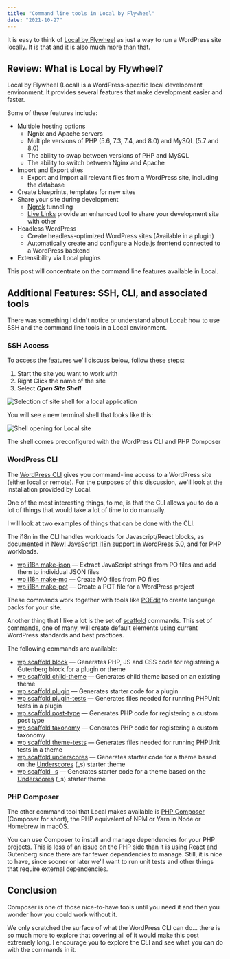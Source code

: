 ```yaml
---
title: "Command line tools in Local by Flywheel"
date: "2021-10-27"
---
```


It is easy to think of [Local by Flywheel](https://localwp.com/) as just a way to run a WordPress site locally. It is that and it is also much more than that.

## Review: What is Local by Flywheel?

Local by Flywheel (Local) is a WordPress-specific local development environment. It provides several features that make development easier and faster.

Some of these features include:

* Multiple hosting options
  * Ngnix and Apache servers
  * Multiple versions of PHP (5.6, 7.3, 7.4, and 8.0) and MySQL (5.7 and 8.0)
  * The ability to swap between versions of PHP and MySQL
  * The ability to switch between Nginx and Apache
* Import and Export sites
  * Export and Import all relevant files from a WordPress site, including the database
* Create blueprints, templates for new sites
* Share your site during development
  * [Ngrok](https://ngrok.com/) tunneling
  * [Live Links](https://localwp.com/live-links/) provide an enhanced tool to share your development site with other
* Headless WordPress
  * Create headless-optimized WordPress sites (Available in a plugin)
  * Automatically create and configure a Node.js frontend connected to a WordPress backend
* Extensibility via Local plugins

This post will concentrate on the command line features available in Local.

## Additional Features: SSH, CLI, and associated tools

There was something I didn't notice or understand about Local: how to use SSH and the command line tools in a Local environment.

### SSH Access

To access the features we'll discuss below, follow these steps:

1. Start the site you want to work with
2. Right Click the name of the site
3. Select ***Open Site Shell***

![Selection of site shell for a local application](/images/2021/09/local-ssh-01.png)

You will see a new terminal shell that looks like this:

![Shell opening for Local site](/images/2021/09/local-ssh-02.png)

The shell comes preconfigured with the WordPress CLI and PHP Composer

### WordPress CLI

The [WordPress CLI](https://wp-cli.org/) gives you command-line access to a WordPress site (either local or remote). For the purposes of this discussion, we'll look at the installation provided by Local.

One of the most interesting things, to me, is that the CLI allows you to do a lot of things that would take a lot of time to do manually.

I will look at two examples of things that can be done with the CLI.

The i18n in the CLI handles workloads for Javascript/React blocks, as documented in [New! JavaScript i18n support in WordPress 5.0](https://make.wordpress.org/core/2018/11/09/new-javascript-i18n-support-in-wordpress/), and for PHP workloads.

* [wp i18n make-json](https://developer.wordpress.org/cli/commands/i18n/make-json/) — Extract JavaScript strings from PO files and add them to individual JSON files
* [wp i18n make-mo](https://developer.wordpress.org/cli/commands/i18n/make-mo/) — Create MO files from PO files
* [wp i18n make-pot](https://developer.wordpress.org/cli/commands/i18n/make-pot/) — Create a POT file for a WordPress project


These commands work together with tools like [POEdit](https://poedit.net/) to create language packs for your site.

Another thing that I like a lot is the set of [scaffold](https://developer.wordpress.org/cli/commands/scaffold/) commands. This set of commands, one of many, will create default elements using current WordPress standards and best practices.

The following commands are available:

* [wp scaffold block](https://developer.wordpress.org/cli/commands/scaffold/block/) — Generates PHP, JS and CSS code for registering a Gutenberg block for a plugin or theme
* [wp scaffold child-theme](https://developer.wordpress.org/cli/commands/scaffold/child-theme/) — Generates child theme based on an existing theme
* [wp scaffold plugin](https://developer.wordpress.org/cli/commands/scaffold/plugin/) — Generates starter code for a plugin
* [wp scaffold plugin-tests](https://developer.wordpress.org/cli/commands/scaffold/plugin-tests/) — Generates files needed for running PHPUnit tests in a plugin
* [wp scaffold post-type](https://developer.wordpress.org/cli/commands/scaffold/post-type/) — Generates PHP code for registering a custom post type
* [wp scaffold taxonomy](https://developer.wordpress.org/cli/commands/scaffold/taxonomy/) — Generates PHP code for registering a custom taxonomy
* [wp scaffold theme-tests](https://developer.wordpress.org/cli/commands/scaffold/theme-tests/) — Generates files needed for running PHPUnit tests in a theme
* [wp scaffold underscores](https://developer.wordpress.org/cli/commands/scaffold/underscores/) — Generates starter code for a theme based on the [Underscores](https://underscores.me/) (\_s) starter theme
* [wp scaffold \_s](https://developer.wordpress.org/cli/commands/scaffold/_s/) — Generates starter code for a theme based on the [Underscores](https://underscores.me/) (\_s) starter theme

### PHP Composer

The other command tool that Local makes available is [PHP Composer](https://getcomposer.org/) (Composer for short), the PHP equivalent of NPM or Yarn in Node or Homebrew in macOS.

You can use Composer to install and manage dependencies for your PHP projects. This is less of an issue on the PHP side than it is using React and Gutenberg since there are far fewer dependencies to manage. Still, it is nice to have, since sooner or later we'll want to run unit tests and other things that require external dependencies.

## Conclusion

Composer is one of those nice-to-have tools until you need it and then you wonder how you could work without it.

We only scratched the surface of what the WordPress CLI can do... there is so much more to explore that covering all of it would make this post extremely long. I encourage you to explore the CLI and see what you can do with the commands in it.
